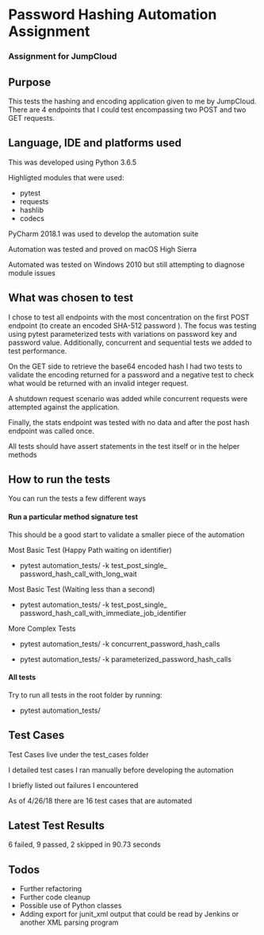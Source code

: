 # Password Hashing Automation Assignment

### Assignment for JumpCloud

## Purpose

This tests the hashing and encoding application 
given to me by JumpCloud. There are 4 endpoints that
I could test encompassing two POST and two GET requests.


## Language, IDE and platforms used

This was developed using Python 3.6.5

Highligted modules that were used:

* pytest
* requests 
* hashlib
* codecs

PyCharm 2018.1 was used to develop the automation suite

Automation was tested and proved on macOS High Sierra

Automated was tested on Windows 2010 but still attempting to diagnose
module issues

## What was chosen to test

I chose to test all endpoints with the most concentration on the first
POST endpoint (to create an encoded SHA-512 password ). The focus was testing
using pytest parameterized tests with variations 
on password key and password value. Additionally, concurrent and 
sequential tests we added to test performance.

On the GET side to retrieve the base64 encoded hash I had two tests to validate
the encoding returned for a password and a negative test to check what would be
returned with an invalid integer request.

A shutdown request scenario was added while concurrent requests were attempted
against the application. 

Finally, the stats endpoint was tested with no data and after the post hash 
endpoint was called once.

All tests should have assert statements in the test itself or in the helper
methods

## How to run the tests

You can run the tests a few different ways

#### Run a particular method signature test 

This should be a good start to validate a smaller piece of the automation

Most Basic Test (Happy Path waiting on identifier)

* pytest automation_tests/ -k test_post_single_
password_hash_call_with_long_wait

Most Basic Test (Waiting less than a second)

* pytest automation_tests/ -k test_post_single_
password_hash_call_with_immediate_job_identifier

More Complex Tests

* pytest automation_tests/ -k concurrent_password_hash_calls

* pytest automation_tests/ -k parameterized_password_hash_calls

#### All tests

Try to run all tests in the root folder by running:

* pytest automation_tests/

## Test Cases

Test Cases live under the test_cases folder

I detailed test cases I ran manually before developing the automation

I briefly listed out failures I encountered

As of 4/26/18 there are 16 test cases that are automated

## Latest Test Results

6 failed, 9 passed, 2 skipped in 90.73 seconds

## Todos

* Further refactoring
* Further code cleanup
* Possible use of Python classes
* Adding export for junit_xml output that could be 
read by Jenkins or another XML parsing program


